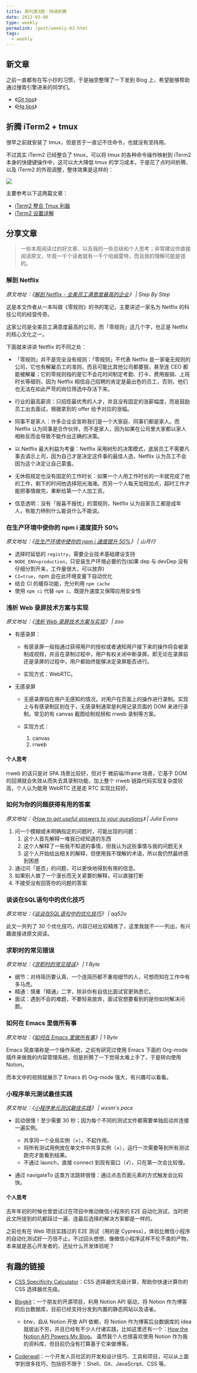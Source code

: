 ```yaml
---
title: 周刊第3期：持续折腾
date: 2022-03-06
type: weekly
permalink: /post/weekly-03.html
tags: 
  - weekly
---
```


## 新文章
之前一直都有在写小抄的习惯，于是抽空整理了一下发到 Blog 上，希望能够帮助通过搜索引擎进来的同学们。

- 《[Git tips](https://4ark.me/post/git-tips.html)》
- 《[Hg tips](https://4ark.me/post/hg-tips.html)》

## 折腾 iTerm2 + tmux

很早之前就安装了 tmux，但是苦于一直记不住命令，也就没有坚持用。

不过其实 iTerm2 已经整合了 tmux，可以将 tmux 的各种命令操作映射到 iTerm2 本身的快捷键操作中，这可以大大降低 tmux 的学习成本，于是花了点时间折腾、以及 iTerm2 的外观调整，整体效果是这样的：

![](https://gd4ark-1258805822.cos.ap-guangzhou.myqcloud.com/images202203050038886.png?imageMogr2/format/webp)

主要参考以下这两篇文章：

- [iTerm2 整合 Tmux 利器](https://toutiao.io/posts/q86tnu/preview)
- [iTerm2 设置详解](https://haidong.dev/iTerm2%20%E8%AE%BE%E7%BD%AE%E8%AF%A6%E8%A7%A3/)

## 分享文章

> 一些本周阅读过的好文章、以及我的一些总结和个人思考；非常建议你直接阅读原文，毕竟一千个读者就有一千个哈姆雷特，而且我的理解可能是错的。

### 解剖 Netflix
*原文地址：《[解剖 Netflix - 全美员工满意度最高的企业](https://lanzhiheng.com/posts/no-rule-in-netflix)》 | Step By Step*

这是本文作者从一本叫做《零规则》的书的笔记，主要讲述一家名为 Netflix 的科技公司的经营传奇。

这家公司是全美员工满意度最高的公司，而「零规则」这几个字，也正是 Netflix 的核心文化之一。


下面就来讲讲 Netflix 的不同之处：
 - 「零规则」并不是完全没有规则：「零规则」不代表 Netflix 是一家毫无规则的公司，它也有解雇员工的准则，而且可能比其他公司都要狠，甚至连 CEO 都能被解雇；它的零规则指的是它不会花时间制定考勤、打卡、费用报销、上班时长等细则，因为 Netflix 相信自己招聘的肯定是最出色的员工，否则，他们也无法在如此严苛的岗位筛选中存活下来。

 - 行业的最高薪资：只招揽最优秀的人才，并且没有固定的涨薪幅度，而是鼓励员工出去面试，根据拿到的 offer 给予对应的涨幅。

 - 同事不是家人：许多企业会宣称我们是一个大家庭、同事们都是家人。而 Netflix 认为同事是合作伙伴，而不是家人，因为如果在公司里大家都以家人相称反而会导致不能作出正确的决策。

 - 以 Netflix 最大利益为考量：Netflix 采用树形的决策模式，底层员工不需要凡事去请示上司，因为自己才是决定这件事的最佳人选，Netflix 认为员工不会因为这个决定让自己蒙羞。

 - 无休假规定也没有固定的工作时长：如果一个人用工作时长的一半就完成了他的工作，剩下的时间他选择阳光海滩。而另一个人每天加班加点，超时工作才能把事情做完，果断给第一个人加工资。

 - 信息透明：没有「报喜不报忧」的潜规则，Netflix 认为自家员工都是成年人，有能力辨别什么能说什么不能说。

### 在生产环境中使你的 npm i 速度提升 50%
*原文地址：《[在生产环境中使你的 npm i 速度提升 50%](https://shanyue.tech/frontend-engineering/npm-install.html)》 | 山月行*

- 选择时延低的 `registry`，需要企业技术基础建设支持
- `NODE_ENV=production`，只安装生产环境必要的包(如果 dep 与 devDep 没有仔细分割开来，工作量很大，可以放弃)
- `CI=true`，npm 会在此环境变量下自动优化
- 结合 CI 的缓存功能，充分利用 `npm cache`
- 使用 `npm ci` 代替 `npm i`，既提升速度又保障应用安全性

### 浅析 Web 录屏技术方案与实现
*原文地址：《[浅析 Web 录屏技术方案与实现](https://www.zoo.team/article/webrtc-screen)》 | zoo*

- 有感录屏：
    - 有感录屏一般指通过获得用户的授权或者通知用户接下来的操作将会被录制成视频，并且在录制过程中，用户有权关闭中断录屏。即无论在录屏前还是录屏的过程中，用户都始终能够决定录屏能否进行。

    - 实现方式：WebRTC。

- 无感录屏

    - 无感录屏指在用户无感知的情况，对用户在页面上的操作进行录制。实现上与有感录制区别在于，无感录制通常是利用记录页面的 DOM 来进行录制。常见的有 canvas 截图绘制视频和 rrweb 录制等方案。

    - 实现方式：
        1. canvas
        2. rrweb

#### 个人思考
rrweb 的话只是对 SPA 场景比较好，但对于 微前端/Iframe 场景，它基于 DOM 的回溯就会失效从而失去其录制功能，加上整个 rrweb 链路代码实现复杂度较高，个人认为能用 WebRTC 还是走 RTC 实现比较好。

### 如何为你的问题获得有用的答案
*原文地址：《[How to get useful answers to your questions](https://jvns.ca/blog/2021/10/21/how-to-get-useful-answers-to-your-questions/)》 | Julia Evans*

1. 问一个模糊或未明确指定的问题时，可能出现的问题：
    1. 这个人首先解释一堆我已经知道的东西
    2. 这个人解释了一些我不知道的事情，但我认为这些事情与我的问题无关
    3. 这个人开始给出相关的解释，但使用我不理解的术语，所以我仍然最终感到困惑
2. 通过问「是否」的问题，可以更快地得到有用的信息。
3. 如果别人做了一个漫长而无关紧要的解释，可以直接打断
4. 不接受没有回答你的问题的答案

### 谈谈在SQL语句中的优化技巧

*原文地址：《[谈谈在SQL语句中的优化技巧](https://qq52o.me/696.html)》 | qq52o*

此文一共列了 30 个优化技巧，内容已经比较精炼了，这里我就不一一列出，有兴趣直接进原文阅读。

### 求职时的常见错误

*原文地址：《[求职时的常见错误](https://1byte.io/resume-mistakes/)》 | 1 Byte*

- 细节：对待简历要认真，一个连简历都不重视细节的人，可想而知在工作中有多马虎。
- 精通：慎重「精通」二字，除非你有自信比面试官更熟悉它。
- 面试：遇到不会的难题，不要轻易放弃，面试官想要看到的是你如何解决问题。

### 如何在 Emacs 里做所有事

*原文地址：《[如何在 Emacs 里做所有事](https://1byte.io/how-to-do-everything-in-emacs/)》| 1 Byte*

Emacs 简直堪称是一个操作系统，之前有研究过使用 Emacs 下面的 Org-mode 插件来做我的内容管理系统，但是折腾了一下觉得太难上手了，于是转向使用 Notion。

而本文中的视频就展示了 Emacs 的 Org-mode 强大，有兴趣可以看看。

### 小程序单元测试最佳实践
*原文地址：《[小程序单元测试最佳实践](https://wxsm.space/2021/unit-test-best-practice-of-mini-program/)》 | wxsm's pace*

- 启动很慢！至少需要 30 秒；因为每个不同的测试文件都需要单独启动并连接一遍实例。
	- 共享同一个全局实例（×），不起作用。
	- 将所有测试用例放在单文件中共享实例（×），运行一次需要等到所有测试跑完才能看到结果。
	- 不通过 launch，直接 connect 到现有窗口（√），只在第一次会比较慢。

- 通过 navigateTo 这类方法跳转很慢：通过点击页面元素的方式触发会比较快。

#### 个人思考

去年年初的时候也曾尝试过在项目中推动微信小程序的 E2E 自动化测试，当时把此文所提到的坑都踩过一遍、连最后选择的解决方案都是一样的。

之前也有在  Web 项目实践过的 E2E 测试（用的是 Cypress），体验比微信小程序的自动化测试好一万倍不止。不过回头想想，像微信小程序这样不伦不类的产物，本来就是恶心开发者的，还扯什么开发体验呢？

## 有趣的链接

- [CSS Specificity Calculator](https://polypane.app/css-specificity-calculator)：CSS 选择器优先级计算，帮助你快速计算你的 CSS 选择器优先级。

  

- [Blogkit](https://github.com/2nthony/blogkit)：一个朋友的开源项目，利用 Notion API 驱动，将 Notion 作为博客的后台数据库，目前已经支持分发到内置的静态网站以及语雀。

  - btw，自从 Notion 开放 API 依赖，将 Notion 作为博客后台数据库的 idea 就层出不穷，并且已经有不少人付诸实践，比如这里还有一个：[How the Notion API Powers My Blog](https://www.coryetzkorn.com/blog/how-the-notion-api-powers-my-blog)。 虽然我个人也很喜欢使用 Notion 作为我的资料库，但目前仍没有打算基于它来做博客。
  
  

- [Coderwall](https://coderwall.com/)：一个开发人员社区的开发和设计技巧、工具和项目，可以从上面学到很多技巧，包括但不限于：Shell、Git、JavaScript、CSS 等。
